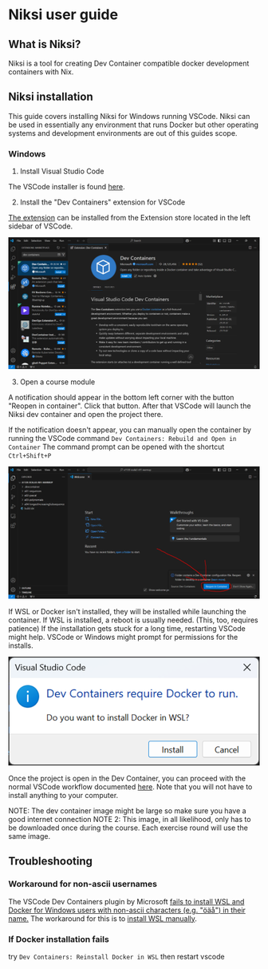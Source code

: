 # Niksi user guide

## What is Niksi?

Niksi is a tool for creating Dev Container compatible docker development containers with Nix.

## Niksi installation

This guide covers installing Niksi for Windows running VSCode.
Niksi can be used in essentially any environment that runs Docker
but other operating systems and development environments
are out of this guides scope.

### Windows

1. Install Visual Studio Code

The VSCode installer is found [here](https://code.visualstudio.com/).

2. Install the "Dev Containers" extension for VSCode

[The extension](https://marketplace.visualstudio.com/items?itemName=ms-vscode-remote.remote-containers)
can be installed from the Extension store located in the left sidebar of VSCode.

![](./images/extension-install.png)

3. Open a course module

A notification should appear in the bottom left corner with the button "Reopen in container".
Click that button. After that VSCode will launch the Niksi dev container and open the project there.

If the notification doesn't appear, you can manually open the container by running the VSCode command `Dev Containers: Rebuild and Open in Container`
The command prompt can be opened with the shortcut `Ctrl+Shift+P`

![](./images/reopen-in-devcontainer.png)

If WSL or Docker isn't installed, they will be installed while launching the container.
If WSL is installed, a reboot is usually needed. (This, too, requires patience)
If the installation gets stuck for a long time, restarting VSCode might help.
VSCode or Windows might prompt for permissions for the installs.

![](./images/docker-install.png)

Once the project is open in the Dev Container, you can proceed with the normal VSCode workflow documented [here](TODO).
Note that you will not have to install anything to your computer.



NOTE: The dev container image might be large so make sure you have a good internet connection
NOTE 2: This image, in all likelihood, only has to be downloaded once during the course. Each exercise round will use the same image.

## Troubleshooting

### Workaround for non-ascii usernames

The VSCode Dev Containers plugin by Microsoft [fails to install WSL and Docker for Windows users with non-ascii characters (e.g. "öäå") in their name.](https://github.com/microsoft/vscode-remote-release/issues/10454)
The workaround for this is to [install WSL manually](https://learn.microsoft.com/en-us/windows/wsl/install).

### If Docker installation fails
try `Dev Containers: Reinstall Docker in WSL` then restart vscode

